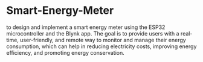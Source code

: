 # Smart-Energy-Meter
to design and implement a smart energy meter using the ESP32 microcontroller and the Blynk app. The goal is to provide users with a real-time, user-friendly, and remote way to monitor and manage their energy consumption, which can help in reducing electricity costs, improving energy efficiency, and promoting energy conservation.

